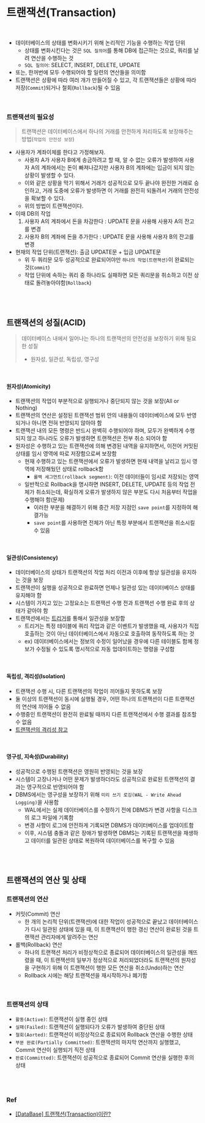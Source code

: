 # 트랜잭션(Transaction)

<br/>

- 데이터베이스의 상태를 변화시키기 위해 논리적인 기능을 수행하는 작업 단위
  - 상태를 변화시킨다는 것은 `SQL 질의어`를 통해 DB에 접근하는 것으로, 쿼리를 날려 연산을 수행하는 것
  - `SQL 질의어`: SELECT, INSERT, DELETE, UPDATE
- 또는, 한꺼번에 모두 수행되어야 할 일련의 연산들을 의미함
- 트랜잭션은 상황에 따라 여러 개가 만들어질 수 있고, 각 트랜잭션들은 상황에 따라 저장(`Commit`)되거나 철회(`Rollback`)될 수 있음

<br/>

### 트랜잭션의 필요성

> 트랜잭션은 데이터베이스에서 하나의 거래를 안전하게 처리하도록 보장해주는 방법(`작업의 안전성 보장`)

- 사용자가 계좌이체를 한다고 가정해보자.
  - 사용자 A가 사용자 B에게 송금하려고 할 때, 알 수 없는 오류가 발생하여 사용자 A의 계좌에서는 돈이 빠져나갔지만 사용자 B의 계좌에는 입금이 되지 않는 상황이 발생할 수 있다.
  - 이와 같은 상황을 막기 위해서 거래가 성공적으로 모두 끝나야 완전한 거래로 승인하고, 거래 도중에 오류가 발생하면 이 거래를 완전히 되돌려서 거래의 안전성을 확보할 수 있다.
  - 위의 방법이 트랜잭션이다.
- 이때 DB의 작업
  1. 사용자 A의 계좌에서 돈을 차감한다 : UPDATE 문을 사용해 사용자 A의 잔고를 변경
  2. 사용자 B의 계좌에 돈을 추가한다 : UPDATE 문을 사용해 사용자 B의 잔고를 변경
- 현재의 작업 단위(트랜잭션): 출금 UPDATE문 + 입금 UPDATE문
  - 위 두 쿼리문 모두 성공적으로 완료되어야만 `하나의 작업(트랜잭션)`이 완료되는 것(`Commit`)
  - 작업 단위에 속하는 쿼리 중 하나라도 실패하면 모든 쿼리문을 취소하고 이전 상태로 돌려놓아야함(`Rollback`)


<br/>
<br/>

## 트랜잭션의 성질(ACID)

> 데이터베이스 내에서 일어나는 하나의 트랜잭션의 안전성을 보장하기 위해 필요한 성질
> - 원자성, 일관성, 독립성, 영구성

<br/>

#### 원자성(Atomicity)

- 트랜잭션의 작업이 부분적으로 실행되거나 중단되지 않는 것을 보장(All or Nothing)
- 트랜잭션의 연산은 설정된 트랜잭션 범위 안의 내용들이 데이터베이스에 모두 반영되거나 아니면 전혀 반영되지 않아야 함
- 트랜잭션 내의 모든 명령은 반드시 완벽히 수행되어야 하며, 모두가 완벽하게 수행되지 않고 하나라도 오류가 발생하면 트랜잭션은 전부 취소 되어야 함
- 원자성은 수행하고 있는 트랜잭션에 의해 변경된 내역을 유지하면서, 이전어 커밋된 상태를 임시 영역에 따로 저장함으로써 보장함
  - 현재 수행하고 있는 트랜잭션에서 오류가 발생하면 현재 내역을 날리고 임시 영역에 저장해뒀던 상태로 rollback함
    - `롤백 세그먼트(rollback segment)`: 이전 데이터들이 임시로 저장되는 영역
  - 일반적으로 Rollback을 명시하면 INSERT, DELETE, UPDATE 등의 작업 전체가 취소되는데, 확실하게 오류가 발생하지 않은 부분도 다시 처음부터 작업을 수행해야 함(문제)
    - 이러한 부분을 해결하기 위해 중간 저장 지점인 `save point`를 지정하여 해결가능
    - `save point`를 사용하면 전체가 아닌 특정 부분에서 트랜잭션을 취소시킬 수 있음

<br/>

#### 일관성(Consistency)

- 데이터베이스의 상태가 트랜잭션의 작업 처리 이전과 이후에 항상 일관성을 유지하는 것을 보장
- 트랜잭션이 실행을 성공적으로 완료하면 언제나 일관성 있는 데이터베이스 상태를 유지해야 함
- 시스템이 가지고 있는 고정요소는 트랜잭션 수행 전과 트랜잭션 수행 완료 후의 상태가 같아야 함
- 트랜잭션에서는 [트리거](https://github.com/jmxx219/CS-Study/blob/main/Database/%ED%94%84%EB%A1%9C%EC%8B%9C%EC%A0%80%EC%99%80%20%ED%8A%B8%EB%A6%AC%EA%B1%B0.md#%ED%8A%B8%EB%A6%AC%EA%B1%B0trigger)를 통해서 일관성을 보장함
  - 트리거는 특정 테이블에 쿼리 작업과 같은 이벤트가 발생했을 때, 사용자가 직접 호출하는 것이 아닌 데이터베이스에서 자동으로 호출하여 동작하도록 하는 것
  - ex) 데이터베이스에서는 정보의 수정이 일어났을 경우에 다른 테이블도 함께 정보가 수정될 수 있도록 명시적으로 자동 업데이트하는 명령을 구성함

<br/>


#### 독립성, 격리성(Isolation)

- 트랜잭션 수행 시, 다른 트랜잭션의 작업이 끼어들지 못하도록 보장
- 둘 이상의 트랜잭션이 동시에 실행될 경우, 어떤 하나의 트랜잭션이 다른 트랜잭션의 연산에 끼어들 수 없음
- 수행중인 트랜잭션이 완전히 완료될 때까지 다른 트랜잭션에서 수행 결과를 참조할 수 없음
- [트랜잭션의 격리성 참고](https://github.com/jmxx219/CS-Study/blob/main/Database/%ED%8A%B8%EB%9E%9C%EC%9E%AD%EC%85%98%EC%9D%98%20%EA%B2%A9%EB%A6%AC%EC%84%B1.md)

<br/>


#### 영구성, 지속성(Durability)

- 성공적으로 수행된 트랜잭션은 영원히 반영되는 것을 보장
- 시스템이 고장나거나 어떤 문제가 발생하더라도 성공적으로 완료된 트랜잭션의 결과는 영구적으로 반영되어야 함
- DBMS에서는 영구성을 보장하기 위해 `미리 쓰기 로깅(WAL - Write Ahead Logging)`을 사용함
  - WAL에서는 실제 데이터베이스를 수정하기 전에 DBMS가 변경 사항을 디스크의 로그 파일에 기록함
  - 변경 사항이 로그에 안전하게 기록되면 DBMS가 데이터베이스를 업데이트함
  - 이후, 시스템 충돌과 같은 장애가 발생하면 DBMS는 기록된 트랜잭션을 재생하고 데이터를 일관된 상태로 복원하여 데이터베이스를 복구할 수 있음


<br/>
<br/>


## 트랜잭션의 연산 및 상태


### 트랜잭션의 연산
- 커밋(Commit) 연산
  - 한 개의 논리적 단위(트랜잭션)에 대한 작업이 성공적으로 끝났고 데이터베이스가 다시 일관된 상태에 있을 때, 이 트랜잭션이 행한 갱신 연산이 완료된 것을 트랜잭션 관리자에게 알려주는 연산
- 롤백(Rollback) 연산
  - 하나의 트랜잭션 처리가 비정상적으로 종료되어 데이터베이스의 일관성을 깨뜨렸을 때, 이 트랜잭션의 일부가 정상적으로 처리되었더라도 트랜잭션의 원자성을 구현하기 위해 이 트랜잭션이 행한 모든 연산을 취소(Undo)하는 연산
  - Rollback 시에는 해당 트랜잭션을 재시작하거나 폐기함

<br/>

### 트랜잭션의 상태

- `활동(Active)`: 트랜잭션이 실행 중인 상태
- `실패(Failed)`: 트랜잭션이 실행되다가 오류가 발생하여 중단된 상태
- `철회(Aorted)`: 트랜잭션이 비정상적으로 종료되어 Rollback 연산을 수행한 상태
- `부분 완료(Partially Committed)`: 트랜잭션의 마지막 연산까지 실행했고, Commit 연산이 실행되기 직전 상태
- `완료(Committed)`: 트랜잭션이 성공적으로 종료되어 Commit 연산을 실행한 후의 상태


<br/>
<br/>


### Ref

- [[DataBase] 트랜잭션(Transaction)이란?](https://dev-coco.tistory.com/72)